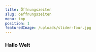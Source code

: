```yaml
---
title: Öffnungszeiten
slug: oeffnungszeiten
menu: top
position: 1
featuredImage: /uploads/slider-four.jpg
---
```

### Hallo Welt
